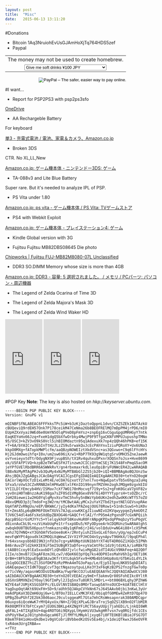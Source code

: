 ```yaml
---
layout: post
title:  "Misc"
date:   2015-06-13 13:11:20
---
```

#Donations
* Bitcoin
1Aq3NruiohEvUsGJAmHoXjTq764HDS5zef
* Paypal
<form action="https://www.paypal.com/cgi-bin/webscr" method="post" target="_top"><input type="hidden" name="cmd" value="_s-xclick" /> <input type="hidden" name="hosted_button_id" value="8P4AFN8ALSRYS" />
<table>
<tbody>
<tr>
<td style="text-align: center;"><input type="hidden" name="on0" value="The money may not be used to create homebrew." />The money may not be used to create homebrew.</td>
</tr>
<tr>
<td style="text-align: center;"><select name="os0"><option value="Give me soft drinks">Give me soft drinks ¥100 JPY</option><option value="Treat me to lunch">Treat me to lunch ¥500 JPY</option><option value="Give me a new memory card">Give me a new memory card ¥1,000 JPY</option></select></td>
</tr>
</tbody></table>
<div align="center">
<p><input type="hidden" name="currency_code" value="JPY" /> <input type="image" alt="PayPal – The safer, easier way to pay online." name="submit" src="https://www.paypalobjects.com/en_GB/i/btn/btn_donateCC_LG.gif" /> <img src="https://www.paypalobjects.com/ja_JP/i/scr/pixel.gif" border="0" alt="" width="1" height="1" /></p>
</div>
</form>

#I want...
* Report for PSP2PS3 with psp2ps3sfo

[OneDrive](https://onedrive.live.com/?cid=e2c225ec0e4f32dd&id=E2C225EC0E4F32DD!2591&ithint=file,zip&authkey=!AA26tL6W71X1fP4)

* AA Rechargeble Battery

For keyboard

<a target="_blank" href="https://www.amazon.co.jp/s/ref=as_li_ss_tl?_encoding=UTF8&bbn=13751341&camp=247&creative=7399&fst=as%3Aoff&linkCode=ur2&qid=1441337213&rh=n%3A3210981%2Cn%3A!3210991%2Cn%3A3371421%2Cn%3A3483451%2Cn%3A13751341%2Cp_n_feature_thirteen_browse-bin%3A2314244051&rnid=2314241051&tag=gps0d-22">単3 - 充電式電池 / 電池、家電＆カメラ、Amazon.co.jp</a><img src="https://ir-jp.amazon-adsystem.com/e/ir?t=gps0d-22&l=ur2&o=9" width="1" height="1" border="0" alt="" style="border:none !important; margin:0px !important;" />

* Broken 3DS

CTR. No XL,LL,New

<a target="_blank" href="https://www.amazon.co.jp/s/ref=as_li_ss_tl?_encoding=UTF8&camp=247&creative=7399&field-keywords=&linkCode=ur2&rh=n%3A637394%2Cn%3A2225588051%2Cn%3A2225589051&tag=gps0d-22&url=node%3D2225589051">Amazon.co.jp: ゲーム機本体 - ニンテンドー3DS: ゲーム</a><img src="https://ir-jp.amazon-adsystem.com/e/ir?t=gps0d-22&l=ur2&o=9" width="1" height="1" border="0" alt="" style="border:none !important; margin:0px !important;" />

* TA-088v3 and Lite Blue Battery

Super rare. But it's needed to analyze IPL of PSP.

* PS Vita under 1.80

<a target="_blank" href="https://www.amazon.co.jp/gp/search/ref=as_li_ss_tl?ie=UTF8&camp=247&creative=7399&fst=as%3Aoff&keywords=ps%20vita&linkCode=ur2&qid=1441337506&rh=n%3A637394%2Cn%3A2280006051%2Cn%3A2280057051%2Ck%3Aps%20vita&rnid=637872&tag=gps0d-22">Amazon.co.jp: ps vita - ゲーム機本体 / PS Vita: TVゲームストア</a><img src="https://ir-jp.amazon-adsystem.com/e/ir?t=gps0d-22&l=ur2&o=9" width="1" height="1" border="0" alt="" style="border:none !important; margin:0px !important;" />

* PS4 with Webkit Exploit

<a target="_blank" href="https://www.amazon.co.jp/s/ref=as_li_ss_tl?_encoding=UTF8&camp=247&creative=7399&field-keywords=&linkCode=ur2&rh=n%3A2494287051&tag=gps0d-22&url=node%3D2494287051">Amazon.co.jp: ゲーム機本体 - プレイステーション4: ゲーム</a><img src="https://ir-jp.amazon-adsystem.com/e/ir?t=gps0d-22&l=ur2&o=9" width="1" height="1" border="0" alt="" style="border:none !important; margin:0px !important;" />

* Kindle Global version with 3G

* Fujitsu Fujitsu MB82DBS08645 Die photo

[Chipworks | Fujitsu FUJ-MB82M8080-07L Unclassified](https://chipworks.secure.force.com/catalog/ProductDetails?sku=FUJ-MB82M8080-07L)

* DDR3 SO.DIMM Memory whose size is more than 4GB

<a target="_blank" href="https://www.amazon.co.jp/s/ref=as_li_ss_tl?_encoding=UTF8&bbn=2151941051&camp=247&creative=7399&fst=as%3Aoff&linkCode=ur2&qid=1441337808&rh=n%3A2127209051%2Cn%3A!2127210051%2Cn%3A2151901051%2Cn%3A2151941051%2Cp_n_feature_fifteen_browse-bin%3A2510057051%2Cp_n_feature_four_browse-bin%3A2190142051%7C2190143051%7C2225478051%7C2225479051%7C2225480051&rnid=2190134051&tag=gps0d-22">Amazon.co.jp: DDR3 - 容量: 5 選択されました。 / メモリ / PCパーツ: パソコン・周辺機器</a><img src="https://ir-jp.amazon-adsystem.com/e/ir?t=gps0d-22&l=ur2&o=9" width="1" height="1" border="0" alt="" style="border:none !important; margin:0px !important;" />

* The Legend of Zelda Ocarina of Time 3D

* The Legend of Zelda Majora's Mask 3D

* The Legend of Zelda Wind Waker HD

<iframe src="https://rcm-fe.amazon-adsystem.com/e/cm?lt1=_blank&bc1=000000&IS2=1&bg1=FFFFFF&fc1=000000&lc1=0000FF&t=gps0d-22&o=9&p=8&l=as4&m=amazon&f=ifr&ref=ss_til&asins=B004K6L0EK" style="width:120px;height:240px;" scrolling="no" marginwidth="0" marginheight="0" frameborder="0"></iframe>
<iframe src="https://rcm-fe.amazon-adsystem.com/e/cm?lt1=_blank&bc1=000000&IS2=1&bg1=FFFFFF&fc1=000000&lc1=0000FF&t=gps0d-22&o=9&p=8&l=as4&m=amazon&f=ifr&ref=ss_til&asins=B00S66U7ZI" style="width:120px;height:240px;" scrolling="no" marginwidth="0" marginheight="0" frameborder="0"></iframe>
<iframe src="https://rcm-fe.amazon-adsystem.com/e/cm?lt1=_blank&bc1=000000&IS2=1&bg1=FFFFFF&fc1=000000&lc1=0000FF&t=gps0d-22&o=9&p=8&l=as4&m=amazon&f=ifr&ref=ss_til&asins=B00DCMOV6W" style="width:120px;height:240px;" scrolling="no" marginwidth="0" marginheight="0" frameborder="0"></iframe>

#PGP Key
__Note__: The key is also hosted on _hkp://keyserver.ubuntu.com_.

```
-----BEGIN PGP PUBLIC KEY BLOCK-----
Version: GnuPG v1

mQINBFSfNLABEAC6FFFkksTPc5iW+b3zKjDaztoQppnL1dvn/CXZSZEk1AGTAzkU
cBUQeviQ9rdEH57Onk7P178ceikM47CeNma26b8BEOFRElMQ7mDpPM4jrPD6/mIO
EUpHZXxVyai9WEd6e0UmYN5OlqPVeD8pFmYsz+znpEg16vCGguGpgUMRHGyY7ntk
EaqKEYoHx66Jzq+FxeH1dgQ5bXfwOrbky4MwjP9F9TfgaCKNfVMPUJupushpTMNo
95/OSC3+kZV3vO9kS0Vcl5ihBIOMdaztn95q1AdexuXk7np4zQQh46hPKB+ef15K
+T+6A/bYAICrw3EbInTtHzJLzZS9u5rwakQuJcEcPAhYnvIziuPQRoXY+Ux6UNa3
kkpO0MXg+fATopkMWPlcfm/aaQBzpNOWEIztXkdVSnc+as3QGvwo+C9q6lFYcHYs
Hj2GJdmOwoihfq+I0x/um2sw696iX/w1+RbP7TK93g9W1qtgSrvOMH35ZneJaewR
ovYveieyxtdTtrOdygNX9FjvupBSh/tX1Rv4quhxuOPxnrXOQSn7oJsx+Hve8699
ok/U5FAfPlVQ+kzpB2eTWTwESFHJTinzwmJCICiQYtmCSEj7K1548FnPmqG5acOM
jeYPfGVElRbdBRR6ASWWkRvY/gn4rbxmaxrkdLleuOpiBryFUNWcER42LwARAQAB
tB8xNzMyMTAgPHJvb3QuMy4xNzMyMTBAbGl2ZS5jb20+iQI+BBMBAgAoBQJUnzSw
AhsjBQkJZgGABgsJCAcDAgYVCAIJCgsEFgIDAQIeAQIXgAAKCRD30+teYnO20ogW
EACorlWpXOcTzD1xLeMt4E/eCOA7GzxotY27xnlTvo+NqwEpatvTb5x6hgzaIuHq
SFxa5/oVwS3CZxRRNB2mlHPKwOElxlFKnID199nynfMZVHn2oghJMQgm9zgxkEIU
VYIILDlYEmcyb4HV/ISMav7cXf7WO170nMocvqf719y+Ss2+gFnK0GcaV7pVF82v
vyvOniH0TmBnzzAuK198ga7sZF0Sd1VMg8Gex8V6f6i4DYYYtyprsH+tsOZDc/rC
JoH28iewei1w2HG0YqlqMyvXsvTmC5hvhy5nBWzYpb6UKn2edhZwdKKcWTf57oZU
4BxvQMUD3p3jTmdoF+g3W2rm/tMCBwtAALyMCx2uYaYZTbd2tpxtNElGEVsxpRAe
Uq4fAPZvRNgUu/eEP/BKWAC/jyIy4dKa7PAZeqjOUG78Row1+51n8cSuwS+hiK0v
St+ZmsA5Lp6qBKM6FOUmTXUVs7AJqLuswKKCgJIiuwNIvU2KVqwyypqeZykmUOtZ
TJV6C54dl4a6FsXeSXdDpZBXOG46rGAQCf+tlAI/frP95m4zPqxndP7cGxNPQiih
AqcpBSGzrGsMJYYc5+YlelqykhUF58KovHuR0FrANpgKPQxdqPPmqbzyYSuP6gVC
d8ixnAuCbL9L+xzViHabUqPe1trfsxpUDu5/KFyODyoeArkCDQRUnzSwARAAtghS
zwbqk0U8TBU5X6pustfnmkaznz48y1qKFm6jr24G/volQduU+wNG4i88+lcX5PmK
wnhz7Q7HNQ+xY3GhOAfV5oUee8oK+/2RntyiuhZIGxGLxEfdon/yUg/epJxECuP4
mevFqWYPt4goudklKIMOQiXqWewC1VrX1YPJHCO4nSyynApvT96HkX/l9pqEPh4l
7r64xsnxpsbb6DI9N3jnfU3o7cg+yARONptUUN1bbYrXT4UT4DR6GZ1XGQc5IPNh
B46rAuvZFld2kHXIE9iF5mI5UBgRY3aDfo+xyVaCmtF6c1dz9jtdzKLk/ioRBkfQ
ctA8BtCcoy9lEa5xaxbDYlzQhdBX7jvlcfwixMgG82idTI4UGcV9NkFeq+AQ2Q0f
IIIe/o3mvB7JIkgAF8zmJXLcw7/dQeK6O3pYQq7ks4ODP0IesMahV6hIg/OETi0K
QrBH+tBFhIOpuE9gB3Azw3KfrtXtL6qk5Fxv9+KMb4b5SHUp8oU/GTbKu1LdYLIk
jb1qOGCEBZ7hiZl3SUfDKP8zRzPMnA4mTG3oPap/Le/Ejp5I3pxLNK85SqbDIATi
u6AEqepwcCtIdKTQqgCcvf3qctNqazoytpuLLKe3Y3xF6qKzB2PS2fnzgTGw7o0p
or7icVWy/aqasnWO3DsUINaBKa/FwpYWcCOJluEAEQEAAYkCJQQYAQIADwUCVJ80
sAIbDAUJCWYBgAAKCRD30+teYnO20lVEEACzy9mE+f3akmvQr80SFohEIkc0YltR
i6SXnSRMXNZeIYOayl9GfImPyl2JIqSnxTu8UR7L5MDrL++bt006BXLqhy3PZhW6
WZYE4aFJUMjKSSGSOFPc/ELGVlNVISBAQs0MOrTaswp5AYnsOUCD+kUAT8EClHlV
YagDupOqtAKt69UxFH+5D+9/aUhh5QJAkpCVYkNn67sJ645AAvb0jbi3nKwL3yUr
meAdPpKaV3DZmH6Ugj6w+1/BTOo7IELLCxMK3FXE/0biqOfG0MEw4ZeRtD7Qp47O
UPBgZ6uPGhf2E2bk30d6aocJ9culsggeaMl7Gta7mhCRsWmsapnrak380AMDCqpr
06uxps6iQceWwK7rMYQ4yxUx/NH+Z/OQjXPLwGJBraTroj5qOZSlXB9nO2FlbMIR
Rk08QMTFX7bFtCxym7jEUOG3BKLp4XZNgYFiRCTS6ayUUpj7jahEDi/LjnkQI6WR
q6FAL1+ATIXgEkU+4qp4ROTG6i9QXypLtHymHiVU3wkgHRfvsn7vq0RGjfdc1CEs
ohPUyY8wCpJ81tph0xGgcaH6TjJlfMfYLMNykljxyq67i0FTEOKBlUBieJFSG7DT
K8eATF841oHovQkdbe1v0gVCobriBVbbedKzOSv5Ea4bj/x1deiQTkwxJS6eOVFR
txR4om3UrgIRBA==
=rTVz
-----END PGP PUBLIC KEY BLOCK-----
```
